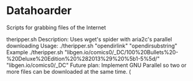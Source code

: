 # Datahoarder
Scripts for grabbing files of the Internet

theripper.sh 
Description: Uses wget's spider with aria2c's parallel downloading
Usage: ./theripper.sh "opendirlink" "opendirsubstring"
Example ./theripper.sh "libgen.io/comics0/_DC/100%20Bullets%20-%20Deluxe%20Edition%20%282013%29%20%5b1-5%5d/" "libgen.io/comics0/_DC"
Future plan: Implement GNU Parallel so two or more files can be downloaded at the same time. (
